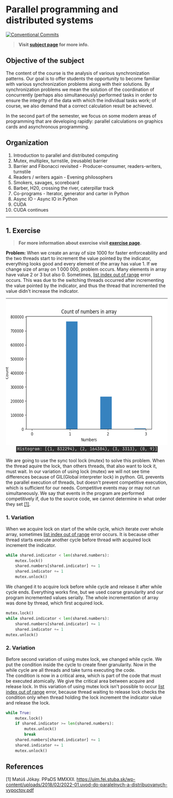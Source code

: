 # Parallel programming and distributed systems

[![Conventional Commits](https://img.shields.io/badge/Conventional%20Commits-1.0.0-blue.svg)](https://conventionalcommits.org)

> **Visit [subject page](https://uim.fei.stuba.sk/predmet/i-ppds) for more info.**

## Objective of the subject

The content of the course is the analysis of various synchronization patterns. Our goal is to offer students the
opportunity to become familiar with various synchronization problems along with their solutions. By synchronization
problems we mean the solution of the coordination of concurrently (perhaps also simultaneously) performed tasks in order
to ensure the integrity of the data with which the individual tasks work; of course, we also demand that a correct
calculation result be achieved.

In the second part of the semester, we focus on some modern areas of programming that are developing rapidly: parallel
calculations on graphics cards and asynchronous programming.

## Organization

1. Introduction to parallel and distributed computing
2. Mutex, multiplex, turnstile, (reusable) barrier
3. Barrier and Fibonacci revisited - Producer-consumer, readers-writers, turnstile
4. Readers / writers again - Evening philosophers
5. Smokers, savages, scoreboard
6. Barber, H20, crossing the river, caterpillar track
7. Co-programs - Iterator, generator and carter in Python
8. Async IO - Async IO in Python
9. CUDA
10. CUDA continues

___

## 1. Exercise

> **For more information about exercise visit [exercise page](https://uim.fei.stuba.sk/i-ppds/1-cvicenie-oboznamenie-sa-s-prostredim-🐍).**

**Problem:** When we create an array of size 1000 for faster enforceability and the two threads start to increment the
value pointed by the indicator, everything looks good and every element of the array has value 1. If we change size of
array on 1 000 000, problem occurs. Many elements in array have value 2 or 3 but also 0. Sometimes, <u>list index out of
range</u> error occurs. This was due to the switching threads occurred after incrementing the value pointed by the
indicator, and thus the thread that incremented the value didn't increase the indicator.

<p align="center">
    <img src="problem_hist_vis.png" width="608" height="458" alt="Problem histogram visualization">
    <br>
    <img src="problem_hist.png" width="441" height="19" alt="Problem histogram">
</p>

We are going to use the sync tool lock (mutex) to solve this problem. When the thread aquire the lock, than others
threads, that also want to lock it, must wait. In our variation of using lock (mutex) we will not see time differences
because of GIL(Global interpreter lock) in python. GIL prevents the parallel execution of threads, but doesn't prevent
competitive execution, which is sufficient for our needs. Competitive events may or may not run simultaneously. We say
that events in the program are performed competitively if, due to the source code, we cannot determine in what order
they set [[1]](#1).

### 1. Variation

When we acquire lock on start of the while cycle, which iterate over whole array, sometimes <u>list index out of
range</u> error occurs. It is because other thread starts execute another cycle before thread with acquired lock
increment the indicator.

```python
while shared.indicator < len(shared.numbers):
    mutex.lock()
    shared.numbers[shared.indicator] += 1
    shared.indicator += 1
    mutex.unlock() 
```

We changed it to acquire lock before while cycle and release it after while cycle ends. Everything works fine, but we
used coarse granularity and our program incremented values serially. The whole incrementation of array was done by
thread, which first acquired lock.

```python
mutex.lock()
while shared.indicator < len(shared.numbers):
    shared.numbers[shared.indicator] += 1
    shared.indicator += 1
mutex.unlock()
```

### 2. Variation

Before second variation of using mutex lock, we changed while cycle. We put the condition inside the cycle to create
finer granularity. Now in the while cycle are all threads and take turns executing the code.  
The condition is now in a critical area, which is part of the code that must be executed atomically. We give the
critical area between acquire and release lock. In this variation of using mutex lock isn't possible to occur <u>list
index out of range</u> error, because thread waiting to release lock checks the condition only when thread holding the
lock increment the indicator value and release the lock.

```python
while True:
    mutex.lock()
    if shared.indicator >= len(shared.numbers):
        mutex.unlock()
        break
    shared.numbers[shared.indicator] += 1
    shared.indicator += 1
    mutex.unlock()
```

## References

<a id="1">[1]</a>
Matúš Jókay. PPaDS MMXXII.
<a href="https://uim.fei.stuba.sk/wp-content/uploads/2018/02/2022-01.uvod-do-paralelnych-a-distribuovanych-vypoctov.pdf">https://uim.fei.stuba.sk/wp-content/uploads/2018/02/2022-01.uvod-do-paralelnych-a-distribuovanych-vypoctov.pdf </a>